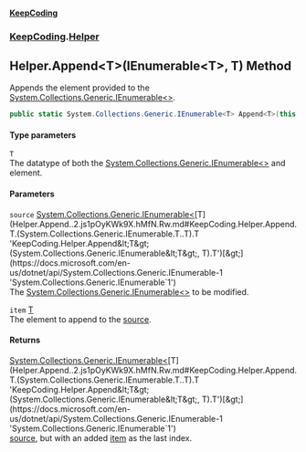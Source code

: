 #### [KeepCoding](index.md 'index')
### [KeepCoding](KeepCoding.md 'KeepCoding').[Helper](Helper.md 'KeepCoding.Helper')
## Helper.Append&lt;T&gt;(IEnumerable&lt;T&gt;, T) Method
Appends the element provided to the [System.Collections.Generic.IEnumerable&lt;&gt;](https://docs.microsoft.com/en-us/dotnet/api/System.Collections.Generic.IEnumerable-1 'System.Collections.Generic.IEnumerable`1').  
```csharp
public static System.Collections.Generic.IEnumerable<T> Append<T>(this System.Collections.Generic.IEnumerable<T> source, T item);
```
#### Type parameters
<a name='KeepCoding.Helper.Append.T.(System.Collections.Generic.IEnumerable.T..T).T'></a>
`T`  
The datatype of both the [System.Collections.Generic.IEnumerable&lt;&gt;](https://docs.microsoft.com/en-us/dotnet/api/System.Collections.Generic.IEnumerable-1 'System.Collections.Generic.IEnumerable`1') and element.
  
#### Parameters
<a name='KeepCoding.Helper.Append.T.(System.Collections.Generic.IEnumerable.T..T).source'></a>
`source` [System.Collections.Generic.IEnumerable&lt;](https://docs.microsoft.com/en-us/dotnet/api/System.Collections.Generic.IEnumerable-1 'System.Collections.Generic.IEnumerable`1')[T](Helper.Append..2.js1pOyKWk9X.hMfN.Rw.md#KeepCoding.Helper.Append.T.(System.Collections.Generic.IEnumerable.T..T).T 'KeepCoding.Helper.Append&lt;T&gt;(System.Collections.Generic.IEnumerable&lt;T&gt;, T).T')[&gt;](https://docs.microsoft.com/en-us/dotnet/api/System.Collections.Generic.IEnumerable-1 'System.Collections.Generic.IEnumerable`1')  
The [System.Collections.Generic.IEnumerable&lt;&gt;](https://docs.microsoft.com/en-us/dotnet/api/System.Collections.Generic.IEnumerable-1 'System.Collections.Generic.IEnumerable`1') to be modified.
  
<a name='KeepCoding.Helper.Append.T.(System.Collections.Generic.IEnumerable.T..T).item'></a>
`item` [T](Helper.Append..2.js1pOyKWk9X.hMfN.Rw.md#KeepCoding.Helper.Append.T.(System.Collections.Generic.IEnumerable.T..T).T 'KeepCoding.Helper.Append&lt;T&gt;(System.Collections.Generic.IEnumerable&lt;T&gt;, T).T')  
The element to append to the [source](Helper.Append..2.js1pOyKWk9X.hMfN.Rw.md#KeepCoding.Helper.Append.T.(System.Collections.Generic.IEnumerable.T..T).source 'KeepCoding.Helper.Append&lt;T&gt;(System.Collections.Generic.IEnumerable&lt;T&gt;, T).source').
  
#### Returns
[System.Collections.Generic.IEnumerable&lt;](https://docs.microsoft.com/en-us/dotnet/api/System.Collections.Generic.IEnumerable-1 'System.Collections.Generic.IEnumerable`1')[T](Helper.Append..2.js1pOyKWk9X.hMfN.Rw.md#KeepCoding.Helper.Append.T.(System.Collections.Generic.IEnumerable.T..T).T 'KeepCoding.Helper.Append&lt;T&gt;(System.Collections.Generic.IEnumerable&lt;T&gt;, T).T')[&gt;](https://docs.microsoft.com/en-us/dotnet/api/System.Collections.Generic.IEnumerable-1 'System.Collections.Generic.IEnumerable`1')  
[source](Helper.Append..2.js1pOyKWk9X.hMfN.Rw.md#KeepCoding.Helper.Append.T.(System.Collections.Generic.IEnumerable.T..T).source 'KeepCoding.Helper.Append&lt;T&gt;(System.Collections.Generic.IEnumerable&lt;T&gt;, T).source'), but with an added [item](Helper.Append..2.js1pOyKWk9X.hMfN.Rw.md#KeepCoding.Helper.Append.T.(System.Collections.Generic.IEnumerable.T..T).item 'KeepCoding.Helper.Append&lt;T&gt;(System.Collections.Generic.IEnumerable&lt;T&gt;, T).item') as the last index.
